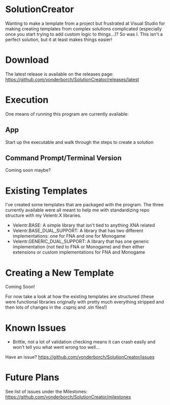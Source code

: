# SolutionCreator
Wanting to make a template from a project but frustrated at Visual Studio for making creating templates from complex solutions complicated (especially once you start trying to add custom logic to things...)? So was I. This isn't a perfect solution, but it at least makes things easier!

# Download
The latest release is available on the releases page: https://github.com/vonderborch/SolutionCreator/releases/latest

# Execution
One means of running this program are currently available:

## App
Start up the executable and walk through the steps to create a solution

## Command Prompt/Terminal Version
Coming soon maybe?

# Existing Templates
I've created some templates that are packaged with the program. The three currently available were all meant to help me with standardizing repo structure with my Velentr.X libraries.
- Velentr.BASE: A simple library that isn't tied to anything XNA related
- Velentr.BASE_DUAL_SUPPORT: A library that has two different implementations: one for FNA and one for Monogame
- Velentr.GENERIC_DUAL_SUPPORT: A library that has one generic implementation (not tied to FNA or Monogame) and then either extensions or custom implementations for FNA and Monogame

# Creating a New Template
Coming Soon!

For now take a look at how the existing templates are structured (these were functional libraries originally with pretty much everything stripped and then lots of changes in the .csproj and .sln files!)

# Known Issues
- Brittle, not a lot of validation checking means it can crash easily and won't tell you what went wrong too well...

Have an issue? https://github.com/vonderborch/SolutionCreator/issues

# Future Plans
See list of issues under the Milestones: https://github.com/vonderborch/SolutionCreator/milestones